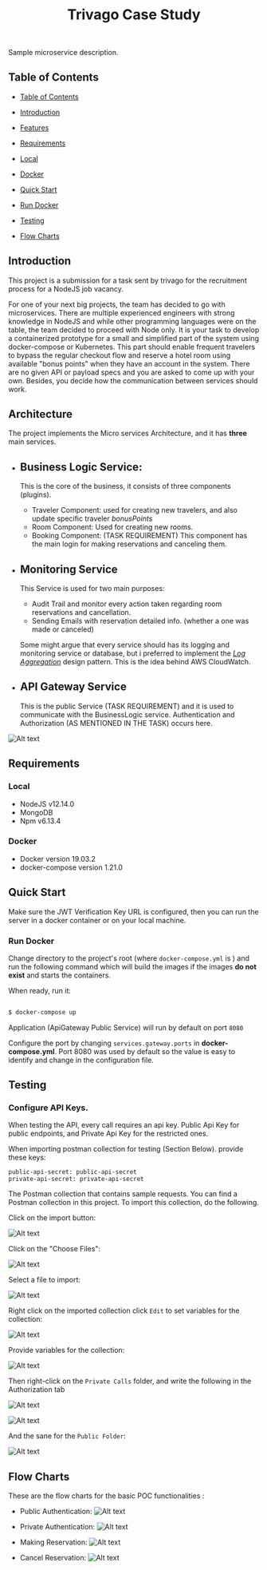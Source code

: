 <h1  align="center"> Trivago Case Study </h1>  <br>

  

<p  align="center">

Sample microservice description.

</p>

  
  

## Table of Contents

  

-  [Table of Contents](#table-of-contents)

-  [Introduction](#introduction)

-  [Features](#features)

-  [Requirements](#requirements)

-  [Local](#local)

-  [Docker](#docker)

-  [Quick Start](#quick-start)


-  [Run Docker](#run-docker)

-  [Testing](#testing)

-  [Flow Charts](#flow-charts)


  
  
  
  

## Introduction

This project is a submission for a task sent by trivago for the recruitment process for a NodeJS job vacancy.
  
For one of your next big projects, the team has decided to go with microservices. There are multiple
experienced engineers with strong knowledge in NodeJS and while other programming languages
were on the table, the team decided to proceed with Node only. It is your task to develop a
containerized prototype for a small and simplified part of the system using docker-compose or
Kubernetes.
This part should enable frequent travelers to bypass the regular checkout flow and reserve a hotel
room using available "bonus points" when they have an account in the system. There are no given
API or payload specs and you are asked to come up with your own. Besides, you decide how the
communication between services should work.

  

## Architecture

The project implements the Micro services Architecture, and it has **three** main services.

 - Business Logic Service: 
   -
   This is the core of the business, it consists of three components (plugins).
   - Traveler Component: used for creating new travelers, and also update specific traveler *bonusPoints*
   - Room Component: Used for creating new rooms.
   - Booking Component: (TASK REQUIREMENT) This component has the main login for making reservations and canceling them.
  - Monitoring Service
    -
    This Service is used for two main purposes: 
     - Audit Trail and monitor every action taken regarding room reservations and cancellation.
     - Sending Emails with reservation detailed info. (whether a one was made or canceled)
    
    Some might argue that every service should has its logging and monitoring service or database, but i preferred to implement the *[Log Aggregation](https://microservices.io/patterns/observability/application-logging.html)* design pattern. This is the idea behind AWS CloudWatch.
 - API Gateway Service
   -
   This is the public Service (TASK REQUIREMENT) and it is used to communicate with the BusinessLogic service.
   Authentication and Authorization (AS MENTIONED IN THE TASK) occurs here.

![Alt text](images/Arch.png?raw=true "Architecture")
  

## Requirements


### Local
*  NodeJS v12.14.0
*  MongoDB
* Npm v6.13.4

### Docker
*  Docker version 19.03.2
*  docker-compose version 1.21.0

  
  

## Quick Start

Make sure the JWT Verification Key URL is configured, then you can run the server in a docker container or on your local machine.

  

### Run Docker

  Change directory to the project's root (where `docker-compose.yml` is ) and run the following command which will build the images if the images **do not exist** and starts the containers.

When ready, run it:

```bash

$ docker-compose up

```

Application (ApiGateway Public Service) will run by default on port `8080`

  

Configure the port by changing `services.gateway.ports` in __docker-compose.yml__. Port 8080 was used by default so the value is easy to identify and change in the configuration file.

  
  

## Testing

### Configure API Keys.

When testing the API, every call requires an api key. Public Api Key for public endpoints, and Private Api Key for the restricted ones.

When importing postman collection for testing (Section Below). provide these keys: 

```
public-api-secret: public-api-secret
private-api-secret: private-api-secret
```
  

The Postman collection that contains sample requests. You can find a Postman collection in this project. To import this collection, do the following.

Click on the import button:

![Alt text](images/import-collection-1.png?raw=true "Image 1")


Click on the "Choose Files":

![Alt text](images/import-collection-2.png?raw=true "Image 2")


Select a file to import:

![Alt text](images/import-collection-3.png?raw=true "Image 3")


Right click on the imported collection click `Edit` to set variables for the collection:

![Alt text](images/import-collection-4.png?raw=true "Image 4")

Provide variables for the collection:

![Alt text](images/import-collection-5.png?raw=true "Image 5")

Then right-click on the `Private Calls` folder, and write the following in the Authorization tab

![Alt text](images/import-collection-6.png?raw=true "Image 6")

![Alt text](images/import-collection-7.png?raw=true "Image 7")

And the sane for the `Public Folder`:

![Alt text](images/import-collection-8.png?raw=true "Image 8")

  
  

## Flow Charts

These are the flow charts for the basic POC functionalities : 

 - Public Authentication: 
![Alt text](images/public-auth.png?raw=true "Image 9")

 - Private Authentication: 
![Alt text](images/private-auth.png?raw=true "Image 10")


 - Making Reservation: 
![Alt text](images/make-reservation.png?raw=true "Image 11")

 - Cancel Reservation: 
![Alt text](images/cancel-reservation.png?raw=true "Image 11")

  